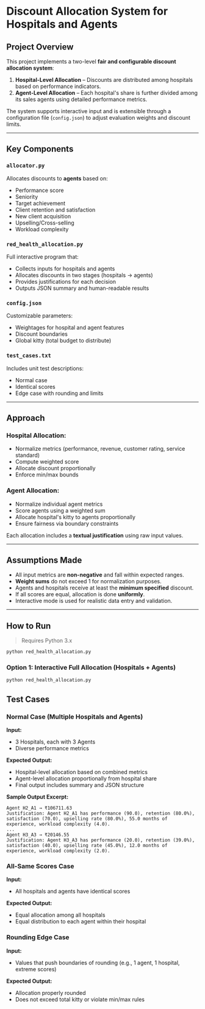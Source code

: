 #  Discount Allocation System for Hospitals and Agents

##  Project Overview

This project implements a two-level **fair and configurable discount allocation system**:
1. **Hospital-Level Allocation** – Discounts are distributed among hospitals based on performance indicators.
2. **Agent-Level Allocation** – Each hospital's share is further divided among its sales agents using detailed performance metrics.

The system supports interactive input and is extensible through a configuration file (`config.json`) to adjust evaluation weights and discount limits.

---

##  Key Components

###  `allocator.py`
Allocates discounts to **agents** based on:
- Performance score
- Seniority
- Target achievement
- Client retention and satisfaction
- New client acquisition
- Upselling/Cross-selling
- Workload complexity

###  `red_health_allocation.py`
Full interactive program that:
- Collects inputs for hospitals and agents
- Allocates discounts in two stages (hospitals → agents)
- Provides justifications for each decision
- Outputs JSON summary and human-readable results

###  `config.json`
Customizable parameters:
- Weightages for hospital and agent features
- Discount boundaries
- Global kitty (total budget to distribute)

###  `test_cases.txt`
Includes unit test descriptions:
- Normal case
- Identical scores
- Edge case with rounding and limits

---

##  Approach

### Hospital Allocation:
- Normalize metrics (performance, revenue, customer rating, service standard)
- Compute weighted score
- Allocate discount proportionally
- Enforce min/max bounds

### Agent Allocation:
- Normalize individual agent metrics
- Score agents using a weighted sum
- Allocate hospital's kitty to agents proportionally
- Ensure fairness via boundary constraints

Each allocation includes a **textual justification** using raw input values.

---

##  Assumptions Made

- All input metrics are **non-negative** and fall within expected ranges.
- **Weight sums** do not exceed 1 for normalization purposes.
- Agents and hospitals receive at least the **minimum specified** discount.
- If all scores are equal, allocation is done **uniformly**.
- Interactive mode is used for realistic data entry and validation.

---

##  How to Run

> Requires Python 3.x

 ```bash
python red_health_allocation.py
```


### Option 1: Interactive Full Allocation (Hospitals + Agents)

```bash
python red_health_allocation.py
```

##  Test Cases

###  Normal Case (Multiple Hospitals and Agents)

**Input:**
- 3 Hospitals, each with 3 Agents
- Diverse performance metrics

**Expected Output:**
- Hospital-level allocation based on combined metrics
- Agent-level allocation proportionally from hospital share
- Final output includes summary and JSON structure

**Sample Output Excerpt:**
```
Agent H2_A1 → ₹106711.63
Justification: Agent H2_A1 has performance (90.0), retention (80.0%), satisfaction (70.0), upselling rate (80.0%), 55.0 months of experience, workload complexity (4.0).
...
Agent H3_A3 → ₹20146.55
Justification: Agent H3_A3 has performance (20.0), retention (39.0%), satisfaction (40.0), upselling rate (45.0%), 12.0 months of experience, workload complexity (2.0).
```

###  All-Same Scores Case

**Input:**
- All hospitals and agents have identical scores

**Expected Output:**
- Equal allocation among all hospitals
- Equal distribution to each agent within their hospital

###  Rounding Edge Case

**Input:**
- Values that push boundaries of rounding (e.g., 1 agent, 1 hospital, extreme scores)

**Expected Output:**
- Allocation properly rounded
- Does not exceed total kitty or violate min/max rules